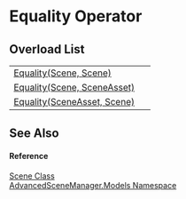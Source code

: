 # Equality Operator


## Overload List
<table>
<tr>
<td><a href="M_AdvancedSceneManager_Models_Scene_op_Equality.md">Equality(Scene, Scene)</a></td>
<td> </td></tr>
<tr>
<td><a href="M_AdvancedSceneManager_Models_Scene_op_Equality_1.md">Equality(Scene, SceneAsset)</a></td>
<td> </td></tr>
<tr>
<td><a href="M_AdvancedSceneManager_Models_Scene_op_Equality_2.md">Equality(SceneAsset, Scene)</a></td>
<td> </td></tr>
</table>

## See Also


#### Reference
<a href="T_AdvancedSceneManager_Models_Scene.md">Scene Class</a>  
<a href="N_AdvancedSceneManager_Models.md">AdvancedSceneManager.Models Namespace</a>  
